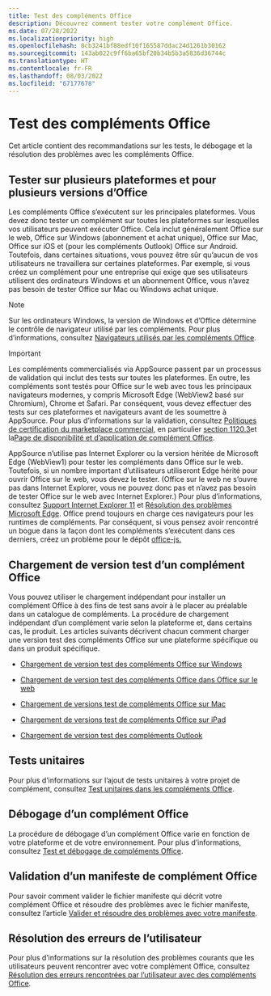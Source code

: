 ```yaml
---
title: Test des compléments Office
description: Découvrez comment tester votre complément Office.
ms.date: 07/28/2022
ms.localizationpriority: high
ms.openlocfilehash: 0cb3241bf88edf10f165587ddac24d1261b30162
ms.sourcegitcommit: 143ab022c9ff6ba65bf20b34b5b3a5836d36744c
ms.translationtype: HT
ms.contentlocale: fr-FR
ms.lasthandoff: 08/03/2022
ms.locfileid: "67177678"
---
```

# <a name="test-office-add-ins"></a>Test des compléments Office

Cet article contient des recommandations sur les tests, le débogage et la résolution des problèmes avec les compléments Office.

## <a name="test-cross-platform-and-for-multiple-versions-of-office"></a>Tester sur plusieurs plateformes et pour plusieurs versions d’Office

Les compléments Office s’exécutent sur les principales plateformes. Vous devez donc tester un complément sur toutes les plateformes sur lesquelles vos utilisateurs peuvent exécuter Office. Cela inclut généralement Office sur le web, Office sur Windows (abonnement et achat unique), Office sur Mac, Office sur iOS et (pour les compléments Outlook) Office sur Android. Toutefois, dans certaines situations, vous pouvez être sûr qu’aucun de vos utilisateurs ne travaillera sur certaines plateformes. Par exemple, si vous créez un complément pour une entreprise qui exige que ses utilisateurs utilisent des ordinateurs Windows et un abonnement Office, vous n’avez pas besoin de tester Office sur Mac ou Windows achat unique.

> [!NOTE]
> Sur les ordinateurs Windows, la version de Windows et d’Office détermine le contrôle de navigateur utilisé par les compléments. Pour plus d’informations, consultez [Navigateurs utilisés par les compléments Office](../concepts/browsers-used-by-office-web-add-ins.md).

> [!IMPORTANT]
> Les compléments commercialisés via AppSource passent par un processus de validation qui inclut des tests sur toutes les plateformes. En outre, les compléments sont testés pour Office sur le web avec tous les principaux navigateurs modernes, y compris Microsoft Edge (WebView2 basé sur Chromium), Chrome et Safari. Par conséquent, vous devez effectuer des tests sur ces plateformes et navigateurs avant de les soumettre à AppSource. Pour plus d’informations sur la validation, consultez [Politiques de certification du marketplace commercial](/legal/marketplace/certification-policies), en particulier [section 1120.3](/legal/marketplace/certification-policies#11203-functionality)et la[Page de disponibilité et d’application de complément Office](/javascript/api/requirement-sets).
>
> AppSource n’utilise pas Internet Explorer ou la version héritée de Microsoft Edge (WebView1) pour tester les compléments dans Office sur le web. Toutefois, si un nombre important d’utilisateurs utiliseront Edge hérité pour ouvrir Office sur le web, vous devez le tester. (Office sur le web ne s’ouvre pas dans Internet Explorer, vous ne pouvez donc pas et n’avez pas besoin de tester Office sur le web avec Internet Explorer.) Pour plus d’informations, consultez [Support Internet Explorer 11](../develop/support-ie-11.md) et [Résolution des problèmes Microsoft Edge](../concepts/browsers-used-by-office-web-add-ins.md#troubleshoot-microsoft-edge-issues). Office prend toujours en charge ces navigateurs pour les runtimes de compléments. Par conséquent, si vous pensez avoir rencontré un bogue dans la façon dont les compléments s’exécutent dans ces derniers, créez un problème pour le dépôt [office-js.](https://github.com/OfficeDev/office-js/issues/new/choose)

## <a name="sideload-an-office-add-in-for-testing"></a>Chargement de version test d’un complément Office

Vous pouvez utiliser le chargement indépendant pour installer un complément Office à des fins de test sans avoir à le placer au préalable dans un catalogue de compléments. La procédure de chargement indépendant d’un complément varie selon la plateforme et, dans certains cas, le produit. Les articles suivants décrivent chacun comment charger une version test des compléments Office sur une plateforme spécifique ou dans un produit spécifique.

- [Chargement de version test des compléments Office sur Windows](create-a-network-shared-folder-catalog-for-task-pane-and-content-add-ins.md)

- [Chargement de version test des compléments Office dans Office sur le web](sideload-office-add-ins-for-testing.md)

- [Chargement de versions test de compléments Office sur Mac](sideload-an-office-add-in-on-mac.md)

- [Chargement de versions test de compléments Office sur iPad](sideload-an-office-add-in-on-ipad.md)

- [Chargement de version test des compléments Outlook](../outlook/sideload-outlook-add-ins-for-testing.md)

## <a name="unit-testing"></a>Tests unitaires

Pour plus d’informations sur l’ajout de tests unitaires à votre projet de complément, consultez [Test unitaires dans les compléments Office](unit-testing.md).

## <a name="debug-an-office-add-in"></a>Débogage d’un complément Office

La procédure de débogage d’un complément Office varie en fonction de votre plateforme et de votre environnement. Pour plus d’informations, consultez [Test et débogage de compléments Office](debug-add-ins-overview.md).

## <a name="validate-an-office-add-in-manifest"></a>Validation d’un manifeste de complément Office

Pour savoir comment valider le fichier manifeste qui décrit votre complément Office et résoudre des problèmes avec le fichier manifeste, consultez l’article [Valider et résoudre des problèmes avec votre manifeste](troubleshoot-manifest.md).

## <a name="troubleshoot-user-errors"></a>Résolution des erreurs de l’utilisateur

Pour plus d’informations sur la résolution des problèmes courants que les utilisateurs peuvent rencontrer avec votre complément Office, consultez [Résolution des erreurs rencontrées par l’utilisateur avec des compléments Office](testing-and-troubleshooting.md).
